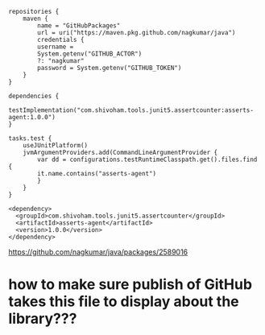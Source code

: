 ```
repositories {
    maven {
        name = "GitHubPackages"
        url = uri("https://maven.pkg.github.com/nagkumar/java")
        credentials {
        username =
        System.getenv("GITHUB_ACTOR")
        ?: "nagkumar"
        password = System.getenv("GITHUB_TOKEN")
    }
}

dependencies {
    testImplementation("com.shivoham.tools.junit5.assertcounter:asserts-agent:1.0.0")
}

tasks.test {
    useJUnitPlatform()
    jvmArgumentProviders.add(CommandLineArgumentProvider {
        var dd = configurations.testRuntimeClasspath.get().files.find {
        it.name.contains("asserts-agent")
        }
    }
}

<dependency>
  <groupId>com.shivoham.tools.junit5.assertcounter</groupId>
  <artifactId>asserts-agent</artifactId>
  <version>1.0.0</version>
</dependency>
```

https://github.com/nagkumar/java/packages/2589016

# how to make sure publish of GitHub takes this file to display about the library???